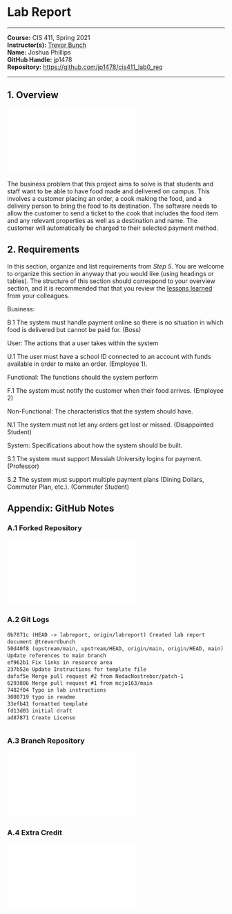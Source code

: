 # Lab Report
___
**Course:** CIS 411, Spring 2021  
**Instructor(s):** [Trevor Bunch](https://github.com/trevordbunch)  
**Name:** Joshua Phillips  
**GitHub Handle:** jp1478  
**Repository:** https://github.com/jp1478/cis411_lab0_req  
___

## 1. Overview

![Use Case Diagram](/assets/Use_Case_Diagram.pdf)  

The business problem that this project aims to solve is that students and staff 
want to be able to have food made and delivered on campus. This involves a customer placing an order, 
a cook making the food, and a delivery person to bring the food to its destination. 
The software needs to allow the customer to send a ticket to the cook that includes the food item and any relevant properties 
as well as a destination and name. The customer will automatically be charged to their selected payment method. 


## 2. Requirements
In this section, organize and list requirements from *Step 5*.  You are welcome to organize this section in anyway that you would like (using headings or tables).  The structure of this section should correspond to your overview section, and it is recommended that that you review the [lessons learned](../lessonsLearned.md) from your colleagues.

Business:

B.1 The system must handle payment online so there is no situation in which food is delivered but cannot be paid for. (Boss)
 
User: The actions that a user takes within the system
   
U.1 The user must have a school ID connected to an account with funds available in order to make an order. (Employee 1).
   
Functional: The functions should the system perform
   
F.1 The system must notify the customer when their food arrives. (Employee 2)
   
Non-Functional: The characteristics that the system should have. 

N.1 The system must not let any orders get lost or missed. (Disappointed Student)
   
System: Specifications about how the system should be built.

S.1 The system must support Messiah University logins for payment. (Professor)

S.2 The system must support multiple payment plans (Dining Dollars, Commuter Plan, etc.). (Commuter Student)


## Appendix: GitHub Notes

### A.1 Forked Repository
![Forked Repository Diagram](/assets/RepoDiagram.pdf)

### A.2 Git Logs
~~~
0b7871c (HEAD -> labreport, origin/labreport) Created lab report document @trevordbunch
50d40f8 (upstream/main, upstream/HEAD, origin/main, origin/HEAD, main) Update references to main branch
ef962b1 Fix links in resource area
237b52e Update Instructions for template file
dafaf5e Merge pull request #2 from NedacNostrebor/patch-1
6293806 Merge pull request #1 from mcjo163/main
7482f04 Typo in lab instructions
3080719 typo in readme
33efb41 formatted template
fd13d03 initial draft
ad87871 Create License
~~~

~~~

~~~
### A.3 Branch Repository
![Branched Repository Diagram](/assets/BranchDiagram.pdf)


### A.4 Extra Credit
![Full Repository Diagram](/assets/GitDiagram.pdf)
